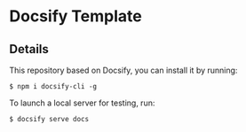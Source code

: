 # Docsify Template

## Details

This repository based on Docsify, you can install it by running:

```
$ npm i docsify-cli -g
```

To launch a local server for testing, run:

```
$ docsify serve docs
```
